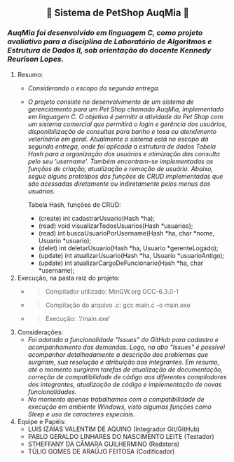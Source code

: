 ## <div align="center">🐾 Sistema de PetShop AuqMia 🐾</div>

### *AuqMia foi desenvolvido em linguagem C, como projeto avaliativo para a disciplina de Laboratório de Algoritmos e Estrutura de Dados II, sob orientação do docente Kennedy Reurison Lopes.*
1. Resumo:
   - *Considerando o escopo da segunda entrega.*
   - *O projeto consiste no desenvolvimento de um sistema de gerenciamento para
um Pet Shop chamado AuqMia, implementado em linguagem C. O objetivo é permitir a atividade do Pet Shop com um sistema comercial que permitirá o login e gerência dos usuários, disponibilização de consultas para banho e tosa ou atendimento veterinário em geral. Atualmente o sistema está no escopo da segunda entrega, onde foi aplicada a estrutura de dados Tabela Hash para a organização dos usuários e otimização das consulta pelo seu 'username'. Também encontram-se implementadas as funções de criação, atualização e remoção de usuário. Abaixo, segue alguns protótipos das funções de CRUD implementadas que são acessadas diretamente ou indiretamente pelos menus dos usuários.*

      Tabela Hash, funções de CRUD:
      -  (create) int cadastrarUsuario(Hash *ha);
      -  (read)   void visualizarTodosUsuarios(Hash *usuarios);
      -  (read)   int buscaUsuarioPorUsername(Hash *ha, char *nome, Usuario *usuario);
      -  (delet)  int deletarUsuario(Hash *ha, Usuario *gerenteLogado);
      -  (update) int atualizarUsuario(Hash *ha, Usuario *usuarioAntigo);
      -  (update) int atualizarCargoDeFuncionario(Hash *ha, char *username);
2. Execução, na pasta raiz do projeto:
   - > Compilador utilizado: MinGW.org GCC-6.3.0-1
   - > Compilação do arquivo .c: gcc main.c -o main.exe
   - > Execução: .\\'main.exe'
4. Considerações:
   - *Foi adotada a funcionalidade "Issues" do GitHub para cadastro e acompanhamento das demandas. Logo, na aba "Issues" é possível acompanhar detalhadamente a descrição dos problemas que surgiram, sua resolução e atribuição aos integrantes. Em resumo, até o momento surgiram tarefas de atualização de documentação, correção de compatibilidade de código aos diferentes compiladores dos integrantes, atualização de código e implementação de novas funcionalidades.*
   - *No momento apenas trabalhamos com a compatibilidade de execução em ambiente Windows, visto algumas funções como Sleep e uso de caracteres especiais.*
6. Equipe e Papéis:
    - LUIS IZAÍAS VALENTIM DE AQUINO (Integrador Git/GitHub)
    - PABLO GERALDO LINHARES DO NASCIMENTO LEITE (Testador)
    - STHEFFANY DA CÂMARA GUILHERMINO (Redatora)
    - TÚLIO GOMES DE ARAÚJO FEITOSA (Codificador)
   
